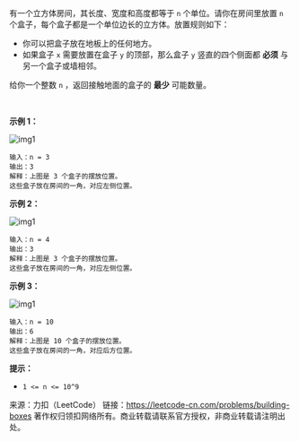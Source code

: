 有一个立方体房间，其长度、宽度和高度都等于 ```n``` 个单位。请你在房间里放置 ```n``` 个盒子，每个盒子都是一个单位边长的立方体。放置规则如下：

* 你可以把盒子放在地板上的任何地方。
* 如果盒子 ```x``` 需要放置在盒子 ```y``` 的顶部，那么盒子 ```y``` 竖直的四个侧面都 **必须** 与另一个盒子或墙相邻。

给你一个整数 ```n``` ，返回接触地面的盒子的 **最少** 可能数量。

 

**示例 1：**

![img1](https://github.com/Zhenghao-Liu/LeetCode_problem-and-solution/tree/master/1739.放置盒子/1739_1.png)
```
输入：n = 3
输出：3
解释：上图是 3 个盒子的摆放位置。
这些盒子放在房间的一角，对应左侧位置。
```
**示例 2：**

![img1](https://github.com/Zhenghao-Liu/LeetCode_problem-and-solution/tree/master/1739.放置盒子/1739_2.png)
```
输入：n = 4
输出：3
解释：上图是 3 个盒子的摆放位置。
这些盒子放在房间的一角，对应左侧位置。
```
**示例 3：**

![img1](https://github.com/Zhenghao-Liu/LeetCode_problem-and-solution/tree/master/1739.放置盒子/1739_3.png)
```
输入：n = 10
输出：6
解释：上图是 10 个盒子的摆放位置。
这些盒子放在房间的一角，对应后方位置。
```

**提示：**

* ```1 <= n <= 10^9```

来源：力扣（LeetCode）
链接：https://leetcode-cn.com/problems/building-boxes
著作权归领扣网络所有。商业转载请联系官方授权，非商业转载请注明出处。
